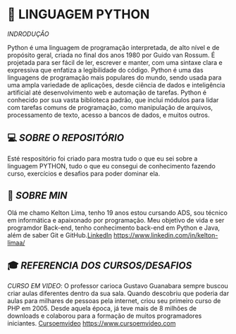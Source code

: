 # 🐍 **LINGUAGEM PYTHON**  

*INDRODUÇÂO*

Python é uma linguagem de programação interpretada, de alto nível e de propósito geral, criada no final dos anos 1980 por Guido van Rossum. É projetada para ser fácil de ler, escrever e manter, com uma sintaxe clara e expressiva que enfatiza a legibilidade do código. Python é uma das linguagens de programação mais populares do mundo, sendo usada para uma ampla variedade de aplicações, desde ciência de dados e inteligência artificial até desenvolvimento web e automação de tarefas. Python é conhecido por sua vasta biblioteca padrão, que inclui módulos para lidar com tarefas comuns de programação, como manipulação de arquivos, processamento de texto, acesso a bancos de dados, e muitos outros.

## 💻 *SOBRE O REPOSITÓRIO*

Esté respositório foi criado para mostra tudo o que eu sei sobre a linguagem PYTHON, tudo o que eu consegui de conhecimento fazendo curso, exercícios e desafios para poder dominar ela.

## 🏃 *SOBRE MIN*

Olá me chamo Kelton Lima, tenho 19 anos estou cursando ADS, sou técnico em informática e apaixonado por programação. Meu objetivo de vida e ser programdor Back-end, tenho conhecimento back-end em Python e Java, além de saber Git e GitHub.[LinkedIn](https://www.linkedin.com/in/kelton-limaa/)
https://www.linkedin.com/in/kelton-limaa/

## 🎓 *REFERENCIA DOS CURSOS/DESAFIOS*

*CURSO EM VIDEO*: O professor carioca Gustavo Guanabara sempre buscou criar aulas diferentes dentro da sua sala. Quando descobriu que poderia dar aulas para milhares de pessoas pela internet, criou seu primeiro curso de PHP em 2005. Desde aquela época, já teve mais de 8 milhões de downloads e colaborou para a formação de muitos programadores iniciantes.
[Cursoemvideo](https://www.cursoemvideo.com)
https://www.cursoemvideo.com

